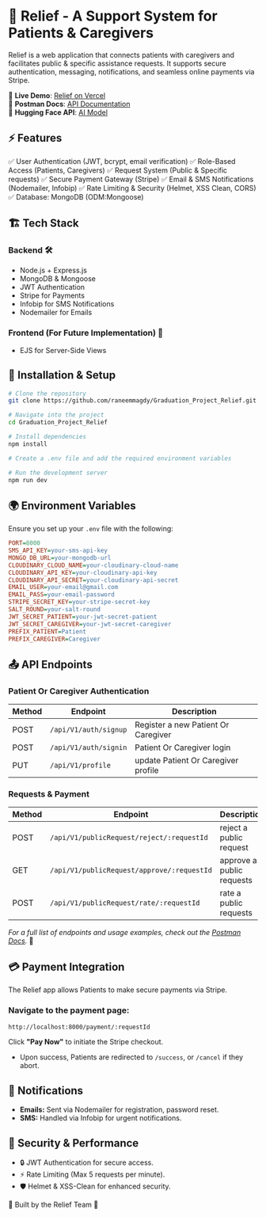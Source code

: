 # 🌟 Relief - A Support System for Patients & Caregivers

Relief is a web application that connects patients with caregivers and facilitates public & specific assistance requests. It supports secure authentication, messaging, notifications, and seamless online payments via Stripe.

📌 **Live Demo**: [Relief on Vercel](https://graduation-project-relief.vercel.app)  
📌 **Postman Docs**: [API Documentation](https://documenter.getpostman.com/view/26311189/2sAYXEEdKw)  
📌 **Hugging Face API**: [AI Model](https://RaneemElmahdi-relief-model-api.hf.space)


## ⚡ Features
✅ User Authentication (JWT, bcrypt, email verification)
✅ Role-Based Access (Patients, Caregivers)
✅ Request System (Public & Specific requests)
✅ Secure Payment Gateway (Stripe)
✅ Email & SMS Notifications (Nodemailer, Infobip)
✅ Rate Limiting & Security (Helmet, XSS Clean, CORS)
✅ Database: MongoDB (ODM:Mongoose)

## 🏗 Tech Stack

### Backend 🛠️
- Node.js + Express.js
- MongoDB & Mongoose
- JWT Authentication
- Stripe for Payments
- Infobip for SMS Notifications
- Nodemailer for Emails

### Frontend (For Future Implementation) 🎨
- EJS for Server-Side Views

## 🚀 Installation & Setup

```bash
# Clone the repository
git clone https://github.com/raneemmagdy/Graduation_Project_Relief.git

# Navigate into the project
cd Graduation_Project_Relief

# Install dependencies
npm install

# Create a .env file and add the required environment variables

# Run the development server
npm run dev
```

## 🌍 Environment Variables
Ensure you set up your `.env` file with the following:

```ini
PORT=8000
SMS_API_KEY=your-sms-api-key
MONGO_DB_URL=your-mongodb-url
CLOUDINARY_CLOUD_NAME=your-cloudinary-cloud-name
CLOUDINARY_API_KEY=your-cloudinary-api-key
CLOUDINARY_API_SECRET=your-cloudinary-api-secret
EMAIL_USER=your-email@gmail.com
EMAIL_PASS=your-email-password
STRIPE_SECRET_KEY=your-stripe-secret-key
SALT_ROUND=your-salt-round
JWT_SECRET_PATIENT=your-jwt-secret-patient
JWT_SECRET_CAREGIVER=your-jwt-secret-caregiver
PREFIX_PATIENT=Patient
PREFIX_CAREGIVER=Caregiver
```

## 📤 API Endpoints

### Patient Or Caregiver Authentication
| Method | Endpoint | Description |
|--------|----------------------------|------------------|
| POST | `/api/V1/auth/signup` | Register a new Patient Or Caregiver |
| POST | `/api/V1/auth/signin` | Patient Or Caregiver login |
| PUT | `/api/V1/profile` | update Patient Or Caregiver profile |

### Requests & Payment
| Method | Endpoint | Description |
|--------|----------------------------------|----------------------------------|
| POST | `/api/V1/publicRequest/reject/:requestId` | reject a public request |
| GET | `/api/V1/publicRequest/approve/:requestId` | approve a public requests |
| POST | `/api/V1/publicRequest/rate/:requestId` | rate a public requests |

_For a full list of endpoints and usage examples, check out the [Postman Docs](https://documenter.getpostman.com/view/26311189/2sAYXEEdKw)._ 🚀

## 💳 Payment Integration
The Relief app allows Patients to make secure payments via Stripe.

### Navigate to the payment page:
```bash
http://localhost:8000/payment/:requestId
```
Click **"Pay Now"** to initiate the Stripe checkout.
- Upon success, Patients are redirected to `/success`, or `/cancel` if they abort.

## 📧 Notifications
- **Emails:** Sent via Nodemailer for registration, password reset.
- **SMS:** Handled via Infobip for urgent notifications.

## 🎯 Security & Performance
- 🔒 JWT Authentication for secure access.
- ⚡ Rate Limiting (Max 5 requests per minute).
- 🛡 Helmet & XSS-Clean for enhanced security.


🚀 Built by the Relief Team 🚀
